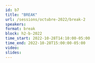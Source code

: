 ```yaml
---
id: b7
title: "BREAK"
url: /sessions/octubre-2022/break-2
speakers:
format: break
block: h2-b-2022
time_start: 2022-10-28T14:10:00-05:00
time_end: 2022-10-28T15:00:00-05:00
video:
slides:
---
```

